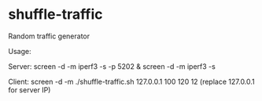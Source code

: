 # shuffle-traffic
Random traffic generator


Usage:

Server:
screen -d -m iperf3 -s -p 5202 & screen -d -m iperf3 -s

Client:
screen -d -m ./shuffle-traffic.sh 127.0.0.1 100 120 12 (replace 127.0.0.1 for server IP)
